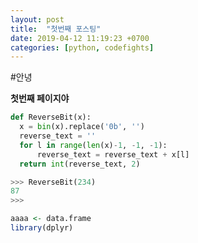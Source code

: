 ```yaml
---
layout: post
title:  "첫번째 포스팅"
date: 2019-04-12 11:19:23 +0700
categories: [python, codefights]
---
```


#안녕

**첫번째 페이지야**


```python
def ReverseBit(x):
  x = bin(x).replace('0b', '')
  reverse_text = ''
  for l in range(len(x)-1, -1, -1):
      reverse_text = reverse_text + x[l]
  return int(reverse_text, 2)

>>> ReverseBit(234)
87
>>>
```

```r
aaaa <- data.frame
library(dplyr)
```
